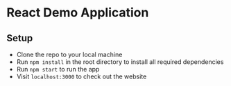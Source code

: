# React Demo Application

## Setup

- Clone the repo to your local machine
- Run `npm install` in the root directory to install all required dependencies
- Run `npm start` to run the app
- Visit `localhost:3000` to check out the website
